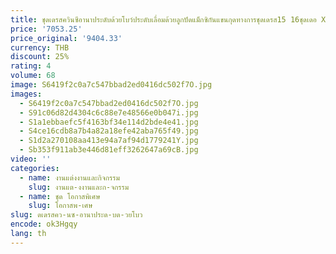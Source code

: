 ```yaml
---
title: ชุดเดรสควินซีอานาประดับด้วยโบว์ประดับเลื่อมด้วยลูกปัดแม็กซิกันแขนกุดทางการชุดเดรส15 16ชุดเดอ XV 15 anos
price: '7053.25'
price_original: '9404.33'
currency: THB
discount: 25%
rating: 4
volume: 68
image: S6419f2c0a7c547bbad2ed0416dc502f7O.jpg
images:
  - S6419f2c0a7c547bbad2ed0416dc502f7O.jpg
  - S91c06d82d4304c6c88e7e48566e0b047i.jpg
  - S1a1ebbaefc5f4163bf34e114d2bde4e41.jpg
  - S4ce16cdb8a7b4a82a18efe42aba765f49.jpg
  - S1d2a270108aa413e94a7af94d1779241Y.jpg
  - Sb353f911ab3e446d81eff3262647a69cB.jpg
video: ''
categories:
  - name: งานแต่งงานและกิจกรรม
    slug: งานแต-งงานและก-จกรรม
  - name: ชุด โอกาสพิเศษ
    slug: โอกาสพ-เศษ
slug: ดเดรสคว-นซ-อานาประด-บด-วยโบว
encode: ok3Hgqy
lang: th
---
```

  